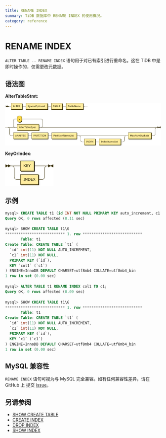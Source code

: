 ```yaml
---
title: RENAME INDEX
summary: TiDB 数据库中 RENAME INDEX 的使用概况。
category: reference
---
```


# RENAME INDEX

`ALTER TABLE .. RENAME INDEX` 语句用于对已有索引进行重命名。这在 TiDB 中是即时操作的，仅需更改元数据。

## 语法图

**AlterTableStmt:**

![AlterTableStmt](/media/sqlgram/AlterTableStmt.png)

**KeyOrIndex:**

![KeyOrIndex](/media/sqlgram/KeyOrIndex.png)

## 示例

```sql
mysql> CREATE TABLE t1 (id INT NOT NULL PRIMARY KEY auto_increment, c1 INT NOT NULL, INDEX col1 (c1));
Query OK, 0 rows affected (0.11 sec)

mysql> SHOW CREATE TABLE t1\G
*************************** 1. row ***************************
       Table: t1
Create Table: CREATE TABLE `t1` (
  `id` int(11) NOT NULL AUTO_INCREMENT,
  `c1` int(11) NOT NULL,
  PRIMARY KEY (`id`),
  KEY `col1` (`c1`)
) ENGINE=InnoDB DEFAULT CHARSET=utf8mb4 COLLATE=utf8mb4_bin
1 row in set (0.00 sec)

mysql> ALTER TABLE t1 RENAME INDEX col1 TO c1;
Query OK, 0 rows affected (0.09 sec)

mysql> SHOW CREATE TABLE t1\G
*************************** 1. row ***************************
       Table: t1
Create Table: CREATE TABLE `t1` (
  `id` int(11) NOT NULL AUTO_INCREMENT,
  `c1` int(11) NOT NULL,
  PRIMARY KEY (`id`),
  KEY `c1` (`c1`)
) ENGINE=InnoDB DEFAULT CHARSET=utf8mb4 COLLATE=utf8mb4_bin
1 row in set (0.00 sec)
```

## MySQL 兼容性

`RENAME INDEX` 语句可视为与 MySQL 完全兼容。如有任何兼容性差异，请在 GitHub 上 提交 [issue](/report-issue.md)。

## 另请参阅

* [SHOW CREATE TABLE](/dev/reference/sql/statements/show-create-table.md)
* [CREATE INDEX](/dev/reference/sql/statements/create-index.md)
* [DROP INDEX](/dev/reference/sql/statements/drop-index.md)
* [SHOW INDEX](/dev/reference/sql/statements/show-index.md)